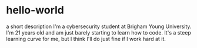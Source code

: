 # hello-world
a short description
I'm a cybersecurity student at Brigham Young University. I'm 21 years old and am just barely starting to learn how to code. It's a steep learning curve for me, but I think I'll do just fine if I work hard at it.
